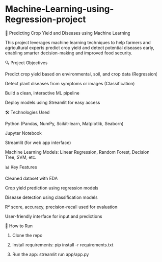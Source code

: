 # Machine-Learning-using-Regression-project
🌾 Predicting Crop Yield and Diseases using Machine Learning

This project leverages machine learning techniques to help farmers and agricultural experts predict crop yield and detect potential diseases early, enabling smarter decision-making and improved food security.

🔍 Project Objectives

Predict crop yield based on environmental, soil, and crop data (Regression)

Detect plant diseases from symptoms or images (Classification)

Build a clean, interactive ML pipeline

Deploy models using Streamlit for easy access


🛠 Technologies Used

Python (Pandas, NumPy, Scikit-learn, Matplotlib, Seaborn)

Jupyter Notebook

Streamlit (for web app interface)

Machine Learning Models: Linear Regression, Random Forest, Decision Tree, SVM, etc.


📊 Key Features

Cleaned dataset with EDA

Crop yield prediction using regression models

Disease detection using classification models

R² score, accuracy, precision-recall used for evaluation

User-friendly interface for input and predictions


📌 How to Run

1. Clone the repo


2. Install requirements: pip install -r requirements.txt


3. Run the app: streamlit run app/app.py
